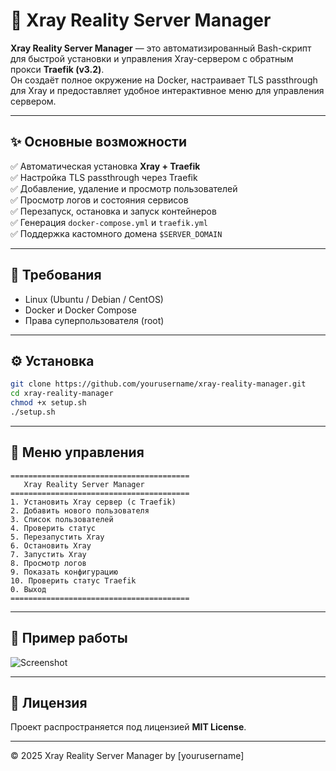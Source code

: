# 🚀 Xray Reality Server Manager

**Xray Reality Server Manager** — это автоматизированный Bash-скрипт для быстрой установки и управления Xray-сервером с обратным прокси **Traefik (v3.2)**.  
Он создаёт полное окружение на Docker, настраивает TLS passthrough для Xray и предоставляет удобное интерактивное меню для управления сервером.

---

## ✨ Основные возможности

✅ Автоматическая установка **Xray + Traefik**  
✅ Настройка TLS passthrough через Traefik  
✅ Добавление, удаление и просмотр пользователей  
✅ Просмотр логов и состояния сервисов  
✅ Перезапуск, остановка и запуск контейнеров  
✅ Генерация `docker-compose.yml` и `traefik.yml`  
✅ Поддержка кастомного домена `$SERVER_DOMAIN`

---

## 🐳 Требования

- Linux (Ubuntu / Debian / CentOS)
- Docker и Docker Compose
- Права суперпользователя (root)

---

## ⚙️ Установка

```bash
git clone https://github.com/yourusername/xray-reality-manager.git
cd xray-reality-manager
chmod +x setup.sh
./setup.sh
```

---

## 🧭 Меню управления

```text
========================================
   Xray Reality Server Manager
========================================
1. Установить Xray сервер (с Traefik)
2. Добавить нового пользователя
3. Список пользователей
4. Проверить статус
5. Перезапустить Xray
6. Остановить Xray
7. Запустить Xray
8. Просмотр логов
9. Показать конфигурацию
10. Проверить статус Traefik
0. Выход
========================================
```

---

## 🧠 Пример работы

![Screenshot](https://repository-images.githubusercontent.com/1076750715/0a0438be-b345-48cd-94d7-db18f8c540f3)

---

## 🪪 Лицензия

Проект распространяется под лицензией **MIT License**.

---

© 2025 Xray Reality Server Manager by [yourusername]
